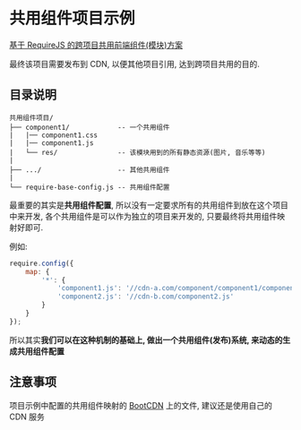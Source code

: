 # 共用组件项目示例

[基于 RequireJS 的跨项目共用前端组件(模块)方案](https://github.com/ufologist/requirejs-component/blob/master/principle.md)

最终该项目需要发布到 CDN, 以便其他项目引用, 达到跨项目共用的目的.

## 目录说明

```
共用组件项目/
├── component1/            -- 一个共用组件
|   |── component1.css
|   |── component1.js
|   └── res/               -- 该模块用到的所有静态资源(图片, 音乐等等)
|
├── .../                   -- 其他共用组件
|
└── require-base-config.js -- 共用组件配置
```

最重要的其实是**共用组件配置**, 所以没有一定要求所有的共用组件到放在这个项目中来开发, 各个共用组件是可以作为独立的项目来开发的, 只要最终将共用组件映射好即可.

例如:
```javascript
require.config({
    map: {
        '*': {
            'component1.js': '//cdn-a.com/component/component1/component1.js',
            'component2.js': '//cdn-b.com/component2.js'
        }
    }
});
```

所以其实**我们可以在这种机制的基础上, 做出一个共用组件(发布)系统, 来动态的生成共用组件配置**

## 注意事项

项目示例中配置的共用组件映射的 [BootCDN](http://www.bootcdn.cn/) 上的文件, 建议还是使用自己的 CDN 服务